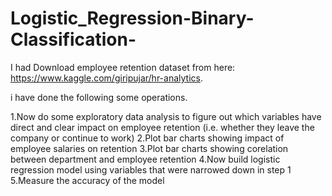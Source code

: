 # Logistic_Regression-Binary-Classification-
I had Download employee retention dataset from here: https://www.kaggle.com/giripujar/hr-analytics.

i have done the following some operations. 

1.Now do some exploratory data analysis to figure out which variables have direct and clear impact on employee retention (i.e. whether they leave the company or continue to work)
2.Plot bar charts showing impact of employee salaries on retention
3.Plot bar charts showing corelation between department and employee retention
4.Now build logistic regression model using variables that were narrowed down in step 1
5.Measure the accuracy of the model
